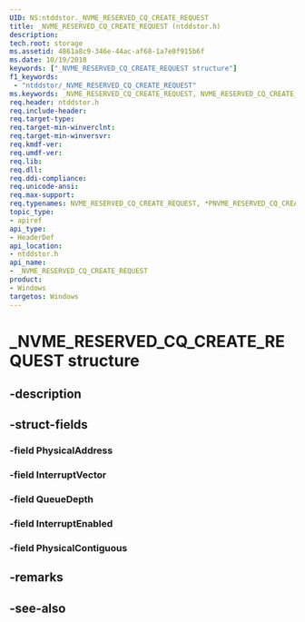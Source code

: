 ```yaml
---
UID: NS:ntddstor._NVME_RESERVED_CQ_CREATE_REQUEST
title: _NVME_RESERVED_CQ_CREATE_REQUEST (ntddstor.h)
description: 
tech.root: storage
ms.assetid: 4861a8c9-346e-44ac-af68-1a7e0f915b6f
ms.date: 10/19/2018
keywords: ["_NVME_RESERVED_CQ_CREATE_REQUEST structure"]
f1_keywords:
 - "ntddstor/_NVME_RESERVED_CQ_CREATE_REQUEST"
ms.keywords: _NVME_RESERVED_CQ_CREATE_REQUEST, NVME_RESERVED_CQ_CREATE_REQUEST, *PNVME_RESERVED_CQ_CREATE_REQUEST, 
req.header: ntddstor.h
req.include-header:
req.target-type:
req.target-min-winverclnt:
req.target-min-winversvr:
req.kmdf-ver:
req.umdf-ver:
req.lib:
req.dll:
req.ddi-compliance:
req.unicode-ansi:
req.max-support:
req.typenames: NVME_RESERVED_CQ_CREATE_REQUEST, *PNVME_RESERVED_CQ_CREATE_REQUEST
topic_type: 
- apiref
api_type: 
- HeaderDef
api_location: 
- ntddstor.h
api_name: 
- _NVME_RESERVED_CQ_CREATE_REQUEST
product:
- Windows
targetos: Windows
---
```


# _NVME_RESERVED_CQ_CREATE_REQUEST structure

## -description


## -struct-fields

### -field PhysicalAddress
 
### -field InterruptVector
 
### -field QueueDepth
 
### -field InterruptEnabled
 
### -field PhysicalContiguous
 

## -remarks

## -see-also

